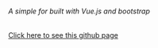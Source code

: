 ###### A simple for built with Vue.js and bootstrap

[Click here to see this github page](https://sathya-ghub.github.io/item-form/)
